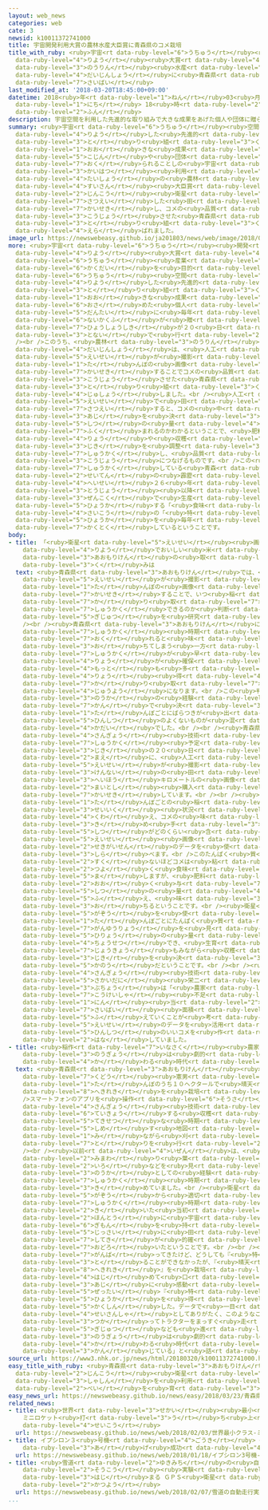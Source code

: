 ```yaml
---
layout: web_news
categories: web
cate: 3
newsid: k10011372741000
title: 宇宙開発利用大賞の農林水産大臣賞に青森県のコメ栽培
title_with_ruby: <ruby>宇宙<rt data-ruby-level="6">うちゅう</rt></ruby><ruby>開発<rt data-ruby-level="3">かいはつ</rt></ruby><ruby>利用<rt
  data-ruby-level="4">りよう</rt></ruby><ruby>大賞<rt data-ruby-level="4">たいしょう</rt></ruby>の<ruby>農林<rt
  data-ruby-level="3">のうりん</rt></ruby><ruby>水産<rt data-ruby-level="4">すいさん</rt></ruby><ruby>大臣賞<rt
  data-ruby-level="4">だいじんしょう</rt></ruby>に<ruby>青森県<rt data-ruby-level="3">あおもりけん</rt></ruby>のコメ<ruby>栽培<rt
  data-ruby-level="7">さいばい</rt></ruby>
last_modified_at: '2018-03-20T18:45:00+09:00'
datetime: 2018<ruby>年<rt data-ruby-level="1">ねん</rt></ruby>03<ruby>月<rt data-ruby-level="1">がつ</rt></ruby>20<ruby>日<rt
  data-ruby-level="1">にち</rt></ruby> 18<ruby>時<rt data-ruby-level="2">じ</rt></ruby>45<ruby>分<rt
  data-ruby-level="2">ふん</rt></ruby>
description: 宇宙空間を利用した先進的な取り組みで大きな成果をあげた個人や団体に贈られることしの宇宙開発利用大賞の農林水産大臣賞に、人工衛星が撮影した田んぼのデータを解析し、コメの品質を向上させた青森県の取り組みが選ばれました。
summary: <ruby>宇宙<rt data-ruby-level="6">うちゅう</rt></ruby><ruby>空間<rt data-ruby-level="2">くうかん</rt></ruby>を<ruby>利用<rt
  data-ruby-level="4">りよう</rt></ruby>した<ruby>先進的<rt data-ruby-level="4">せんしんてき</rt></ruby>な<ruby>取<rt
  data-ruby-level="3">と</rt></ruby>り<ruby>組<rt data-ruby-level="3">く</rt></ruby>みで<ruby>大<rt
  data-ruby-level="1">おお</rt></ruby>きな<ruby>成果<rt data-ruby-level="4">せいか</rt></ruby>をあげた<ruby>個人<rt
  data-ruby-level="5">こじん</rt></ruby>や<ruby>団体<rt data-ruby-level="5">だんたい</rt></ruby>に<ruby>贈<rt
  data-ruby-level="7">おく</rt></ruby>られることしの<ruby>宇宙<rt data-ruby-level="6">うちゅう</rt></ruby><ruby>開発<rt
  data-ruby-level="3">かいはつ</rt></ruby><ruby>利用<rt data-ruby-level="4">りよう</rt></ruby><ruby>大賞<rt
  data-ruby-level="4">たいしょう</rt></ruby>の<ruby>農林<rt data-ruby-level="3">のうりん</rt></ruby><ruby>水産<rt
  data-ruby-level="4">すいさん</rt></ruby><ruby>大臣賞<rt data-ruby-level="4">だいじんしょう</rt></ruby>に、<ruby>人工<rt
  data-ruby-level="2">じんこう</rt></ruby><ruby>衛星<rt data-ruby-level="5">えいせい</rt></ruby>が<ruby>撮影<rt
  data-ruby-level="7">さつえい</rt></ruby>した<ruby>田<rt data-ruby-level="1">た</rt></ruby>んぼのデータを<ruby>解析<rt
  data-ruby-level="7">かいせき</rt></ruby>し、コメの<ruby>品質<rt data-ruby-level="5">ひんしつ</rt></ruby>を<ruby>向上<rt
  data-ruby-level="3">こうじょう</rt></ruby>させた<ruby>青森県<rt data-ruby-level="3">あおもりけん</rt></ruby>の<ruby>取<rt
  data-ruby-level="3">と</rt></ruby>り<ruby>組<rt data-ruby-level="3">く</rt></ruby>みが<ruby>選<rt
  data-ruby-level="4">えら</rt></ruby>ばれました。
image_url: https://newswebeasy.github.io/ja201803/news/web/image/2018/03/20/K10011372741_1803202009_1803202012_01_02.jpg
more: <ruby>宇宙<rt data-ruby-level="6">うちゅう</rt></ruby><ruby>開発<rt data-ruby-level="3">かいはつ</rt></ruby><ruby>利用<rt
  data-ruby-level="4">りよう</rt></ruby><ruby>大賞<rt data-ruby-level="4">たいしょう</rt></ruby>は、<ruby>宇宙<rt
  data-ruby-level="6">うちゅう</rt></ruby><ruby>産業<rt data-ruby-level="4">さんぎょう</rt></ruby>の<ruby>拡大<rt
  data-ruby-level="6">かくだい</rt></ruby>を<ruby>目的<rt data-ruby-level="4">もくてき</rt></ruby>に、<ruby>宇宙<rt
  data-ruby-level="6">うちゅう</rt></ruby><ruby>空間<rt data-ruby-level="2">くうかん</rt></ruby>を<ruby>利用<rt
  data-ruby-level="4">りよう</rt></ruby>した<ruby>先進的<rt data-ruby-level="4">せんしんてき</rt></ruby>な<ruby>取<rt
  data-ruby-level="3">と</rt></ruby>り<ruby>組<rt data-ruby-level="3">く</rt></ruby>みで<ruby>大<rt
  data-ruby-level="1">おお</rt></ruby>きな<ruby>成果<rt data-ruby-level="4">せいか</rt></ruby>を<ruby>収<rt
  data-ruby-level="6">おさ</rt></ruby>めた<ruby>個人<rt data-ruby-level="5">こじん</rt></ruby>や<ruby>団体<rt
  data-ruby-level="5">だんたい</rt></ruby>に<ruby>毎年<rt data-ruby-level="2">まいとし</rt></ruby>、<ruby>内閣府<rt
  data-ruby-level="6">ないかくふ</rt></ruby>が<ruby>贈<rt data-ruby-level="7">おく</rt></ruby>っているもので、ことしの<ruby>表彰式<rt
  data-ruby-level="7">ひょうしょうしき</rt></ruby>が２０<ruby>日<rt data-ruby-level="1">にち</rt></ruby>、<ruby>都内<rt
  data-ruby-level="3">とない</rt></ruby>で<ruby>行<rt data-ruby-level="2">おこな</rt></ruby>われました。<br
  /><br />このうち、<ruby>農林<rt data-ruby-level="3">のうりん</rt></ruby><ruby>水産<rt data-ruby-level="4">すいさん</rt></ruby><ruby>大臣賞<rt
  data-ruby-level="4">だいじんしょう</rt></ruby>は、<ruby>人工<rt data-ruby-level="2">じんこう</rt></ruby><ruby>衛星<rt
  data-ruby-level="5">えいせい</rt></ruby>が<ruby>撮影<rt data-ruby-level="7">さつえい</rt></ruby>した<ruby>田<rt
  data-ruby-level="1">た</rt></ruby>んぼの<ruby>画像<rt data-ruby-level="5">がぞう</rt></ruby>を<ruby>解析<rt
  data-ruby-level="7">かいせき</rt></ruby>することでコメの<ruby>品質<rt data-ruby-level="5">ひんしつ</rt></ruby>を<ruby>向上<rt
  data-ruby-level="3">こうじょう</rt></ruby>させた<ruby>青森県<rt data-ruby-level="3">あおもりけん</rt></ruby>の<ruby>取<rt
  data-ruby-level="3">と</rt></ruby>り<ruby>組<rt data-ruby-level="3">く</rt></ruby>みが<ruby>受賞<rt
  data-ruby-level="4">じゅしょう</rt></ruby>しました。<br /><ruby>人工<rt data-ruby-level="2">じんこう</rt></ruby><ruby>衛星<rt
  data-ruby-level="5">えいせい</rt></ruby>で<ruby>田<rt data-ruby-level="1">た</rt></ruby>んぼを<ruby>撮影<rt
  data-ruby-level="7">さつえい</rt></ruby>すると、コメの<ruby>中<rt data-ruby-level="1">なか</rt></ruby>に<ruby>味<rt
  data-ruby-level="3">あじ</rt></ruby>を<ruby>決<rt data-ruby-level="3">き</rt></ruby>めるたんぱく<ruby>質<rt
  data-ruby-level="5">しつ</rt></ruby>の<ruby>量<rt data-ruby-level="4">りょう</rt></ruby>がどのくらい<ruby>含<rt
  data-ruby-level="7">ふく</rt></ruby>まれるのかわかるということで、<ruby>肥料<rt data-ruby-level="5">ひりょう</rt></ruby>の<ruby>量<rt
  data-ruby-level="4">りょう</rt></ruby>や<ruby>収穫<rt data-ruby-level="7">しゅうかく</rt></ruby>の<ruby>時期<rt
  data-ruby-level="3">じき</rt></ruby>を<ruby>調整<rt data-ruby-level="3">ちょうせい</rt></ruby>し、ベストのタイミングでコメを<ruby>収穫<rt
  data-ruby-level="7">しゅうかく</rt></ruby>し、<ruby>品質<rt data-ruby-level="5">ひんしつ</rt></ruby>の<ruby>向上<rt
  data-ruby-level="3">こうじょう</rt></ruby>につなげるものです。<br />この<ruby>方法<rt data-ruby-level="4">ほうほう</rt></ruby>で<ruby>収穫<rt
  data-ruby-level="7">しゅうかく</rt></ruby>している<ruby>青森<rt data-ruby-level="1">あおもり</rt></ruby>の「<ruby>晴天<rt
  data-ruby-level="2">せいてん</rt></ruby>の<ruby>霹靂<rt data-ruby-level="8">へきれき</rt></ruby>（へきれき）」は、<ruby>平成<rt
  data-ruby-level="4">へいせい</rt></ruby>２６<ruby>年<rt data-ruby-level="1">ねん</rt></ruby>の<ruby>登場<rt
  data-ruby-level="3">とうじょう</rt></ruby><ruby>以降<rt data-ruby-level="6">いこう</rt></ruby>、<ruby>全国<rt
  data-ruby-level="3">ぜんこく</rt></ruby>で<ruby>生産<rt data-ruby-level="4">せいさん</rt></ruby>されたコメのおいしさを<ruby>評価<rt
  data-ruby-level="5">ひょうか</rt></ruby>する「<ruby>食味<rt data-ruby-level="3">しょくみ</rt></ruby>ランキング」で<ruby>最高<rt
  data-ruby-level="4">さいこう</rt></ruby>の「<ruby>特<rt data-ruby-level="4">とく</rt></ruby>Ａ」<ruby>評価<rt
  data-ruby-level="5">ひょうか</rt></ruby>を<ruby>毎年<rt data-ruby-level="2">まいとし</rt></ruby><ruby>獲得<rt
  data-ruby-level="7">かくとく</rt></ruby>しているということです。
body:
- title: 「<ruby>衛星<rt data-ruby-level="5">えいせい</rt></ruby><ruby>画像<rt data-ruby-level="5">がぞう</rt></ruby><ruby>利用<rt
    data-ruby-level="4">りよう</rt></ruby>でおいしい<ruby>米<rt data-ruby-level="2">べい</rt></ruby>」<ruby>青森県<rt
    data-ruby-level="3">あおもりけん</rt></ruby>の<ruby>取<rt data-ruby-level="3">と</rt></ruby>り<ruby>組<rt
    data-ruby-level="3">く</rt></ruby>みは
  text: <ruby>青森県<rt data-ruby-level="3">あおもりけん</rt></ruby>では、<ruby>人工<rt data-ruby-level="2">じんこう</rt></ruby><ruby>衛星<rt
    data-ruby-level="5">えいせい</rt></ruby>が<ruby>撮影<rt data-ruby-level="7">さつえい</rt></ruby>した<ruby>田<rt
    data-ruby-level="1">た</rt></ruby>んぼの<ruby>画像<rt data-ruby-level="5">がぞう</rt></ruby>を<ruby>解析<rt
    data-ruby-level="7">かいせき</rt></ruby>することで、いつ<ruby>稲<rt data-ruby-level="7">いね</rt></ruby>を<ruby>刈<rt
    data-ruby-level="7">か</rt></ruby>り<ruby>取<rt data-ruby-level="7">と</rt></ruby>ればおいしいコメが<ruby>収穫<rt
    data-ruby-level="7">しゅうかく</rt></ruby>できるのか<ruby>判断<rt data-ruby-level="5">はんだん</rt></ruby>できる<ruby>技術<rt
    data-ruby-level="5">ぎじゅつ</rt></ruby>を<ruby>研究<rt data-ruby-level="3">けんきゅう</rt></ruby>してきました。<br
    /><br /><ruby>青森県<rt data-ruby-level="3">あおもりけん</rt></ruby>によりますと、コメは<ruby>収穫<rt
    data-ruby-level="7">しゅうかく</rt></ruby><ruby>時期<rt data-ruby-level="3">じき</rt></ruby>が<ruby>遅<rt
    data-ruby-level="7">おく</rt></ruby>れると<ruby>味<rt data-ruby-level="3">あじ</rt></ruby>が<ruby>落<rt
    data-ruby-level="3">お</rt></ruby>ちてしまう<ruby>一方<rt data-ruby-level="2">いっぽう</rt></ruby>、<ruby>収穫<rt
    data-ruby-level="7">しゅうかく</rt></ruby>が<ruby>早<rt data-ruby-level="1">はや</rt></ruby>いと<ruby>量<rt
    data-ruby-level="4">りょう</rt></ruby>が<ruby>確保<rt data-ruby-level="5">かくほ</rt></ruby>できないため、おいしいコメを<ruby>最<rt
    data-ruby-level="4">もっと</rt></ruby>も<ruby>多<rt data-ruby-level="2">おお</rt></ruby>い<ruby>量<rt
    data-ruby-level="4">りょう</rt></ruby><ruby>得<rt data-ruby-level="4">え</rt></ruby>るためには<ruby>刈<rt
    data-ruby-level="7">か</rt></ruby>り<ruby>取<rt data-ruby-level="7">と</rt></ruby>りのタイミングが<ruby>重要<rt
    data-ruby-level="4">じゅうよう</rt></ruby>になります。<br />この<ruby>判断<rt data-ruby-level="5">はんだん</rt></ruby>は、これまで<ruby>農家<rt
    data-ruby-level="3">のうか</rt></ruby>の<ruby>経験<rt data-ruby-level="5">けいけん</rt></ruby>や<ruby>勘<rt
    data-ruby-level="7">かん</rt></ruby>で<ruby>決<rt data-ruby-level="3">き</rt></ruby>められてきましたが、<ruby>田<rt
    data-ruby-level="1">た</rt></ruby>んぼごとにばらつきが<ruby>出<rt data-ruby-level="1">で</rt></ruby>るなどして<ruby>品質<rt
    data-ruby-level="5">ひんしつ</rt></ruby>のよくないものが<ruby>混<rt data-ruby-level="5">ま</rt></ruby>ざってしまうのが<ruby>課題<rt
    data-ruby-level="4">かだい</rt></ruby>でした。<br /><br /><ruby>青森県<rt data-ruby-level="3">あおもりけん</rt></ruby>では、<ruby>産業<rt
    data-ruby-level="4">さんぎょう</rt></ruby><ruby>技術<rt data-ruby-level="5">ぎじゅつ</rt></ruby>センターが<ruby>収穫<rt
    data-ruby-level="7">しゅうかく</rt></ruby><ruby>予定<rt data-ruby-level="3">よてい</rt></ruby><ruby>時期<rt
    data-ruby-level="3">じき</rt></ruby>の２０<ruby>日<rt data-ruby-level="1">にち</rt></ruby>ほど<ruby>前<rt
    data-ruby-level="2">まえ</rt></ruby>に、<ruby>人工<rt data-ruby-level="2">じんこう</rt></ruby><ruby>衛星<rt
    data-ruby-level="5">えいせい</rt></ruby>が<ruby>撮影<rt data-ruby-level="7">さつえい</rt></ruby>した<ruby>県内<rt
    data-ruby-level="3">けんない</rt></ruby>の<ruby>田<rt data-ruby-level="1">た</rt></ruby>んぼなど３０００<ruby>平方<rt
    data-ruby-level="3">へいほう</rt></ruby>キロメートルの<ruby>画像<rt data-ruby-level="5">がぞう</rt></ruby>を<ruby>毎年<rt
    data-ruby-level="2">まいとし</rt></ruby><ruby>購入<rt data-ruby-level="7">こうにゅう</rt></ruby>し、<ruby>解析<rt
    data-ruby-level="7">かいせき</rt></ruby>しています。<br /><br /><ruby>解析<rt data-ruby-level="7">かいせき</rt></ruby>では、<ruby>田<rt
    data-ruby-level="1">た</rt></ruby>んぼごとの<ruby>稲<rt data-ruby-level="7">いね</rt></ruby>の<ruby>生育<rt
    data-ruby-level="3">せいいく</rt></ruby><ruby>状況<rt data-ruby-level="7">じょうきょう</rt></ruby>に<ruby>加<rt
    data-ruby-level="4">くわ</rt></ruby>え、コメの<ruby>味<rt data-ruby-level="3">あじ</rt></ruby>の<ruby>決<rt
    data-ruby-level="3">き</rt></ruby>め<ruby>手<rt data-ruby-level="3">て</rt></ruby>となるたんぱく<ruby>質<rt
    data-ruby-level="5">しつ</rt></ruby>がどのくらい<ruby>含<rt data-ruby-level="7">ふく</rt></ruby>まれているのかを<ruby>衛星<rt
    data-ruby-level="5">えいせい</rt></ruby><ruby>画像<rt data-ruby-level="5">がぞう</rt></ruby>の<ruby>赤外線<rt
    data-ruby-level="2">せきがいせん</rt></ruby>のデータを<ruby>使<rt data-ruby-level="3">つか</rt></ruby>って<ruby>調<rt
    data-ruby-level="3">しら</rt></ruby>べます。<br />このたんぱく<ruby>質<rt data-ruby-level="5">しつ</rt></ruby>が<ruby>少<rt
    data-ruby-level="2">すく</rt></ruby>ないほどコメは<ruby>粘<rt data-ruby-level="7">ねば</rt></ruby>りけが<ruby>強<rt
    data-ruby-level="2">つよ</rt></ruby>く<ruby>食味<rt data-ruby-level="3">しょくみ</rt></ruby>が<ruby>増<rt
    data-ruby-level="5">ま</rt></ruby>しますが、<ruby>肥料<rt data-ruby-level="5">ひりょう</rt></ruby>を<ruby>多<rt
    data-ruby-level="2">おお</rt></ruby>く<ruby>与<rt data-ruby-level="7">あた</rt></ruby>えすぎるとたんぱく<ruby>質<rt
    data-ruby-level="5">しつ</rt></ruby>の<ruby>量<rt data-ruby-level="4">りょう</rt></ruby>が<ruby>増<rt
    data-ruby-level="5">ふ</rt></ruby>え、<ruby>味<rt data-ruby-level="3">あじ</rt></ruby>が<ruby>落<rt
    data-ruby-level="3">お</rt></ruby>ちるということです。<br /><ruby>衛星<rt data-ruby-level="5">えいせい</rt></ruby>の<ruby>画像<rt
    data-ruby-level="5">がぞう</rt></ruby>を<ruby>使<rt data-ruby-level="3">つか</rt></ruby>えば、<ruby>田<rt
    data-ruby-level="1">た</rt></ruby>んぼごとにたんぱく<ruby>質<rt data-ruby-level="5">しつ</rt></ruby>の<ruby>含有量<rt
    data-ruby-level="7">がんゆうりょう</rt></ruby>を<ruby>見<rt data-ruby-level="1">み</rt></ruby>て<ruby>肥料<rt
    data-ruby-level="5">ひりょう</rt></ruby>の<ruby>量<rt data-ruby-level="4">りょう</rt></ruby>を<ruby>調節<rt
    data-ruby-level="4">ちょうせつ</rt></ruby>でき、<ruby>生育<rt data-ruby-level="3">せいいく</rt></ruby><ruby>状況<rt
    data-ruby-level="7">じょうきょう</rt></ruby>もみながら<ruby>収穫<rt data-ruby-level="7">しゅうかく</rt></ruby><ruby>時期<rt
    data-ruby-level="3">じき</rt></ruby>を<ruby>決<rt data-ruby-level="3">き</rt></ruby>めることが<ruby>可能<rt
    data-ruby-level="5">かのう</rt></ruby>だということです。<br /><br /><ruby>青森県<rt data-ruby-level="3">あおもりけん</rt></ruby><ruby>産業<rt
    data-ruby-level="4">さんぎょう</rt></ruby><ruby>技術<rt data-ruby-level="5">ぎじゅつ</rt></ruby>センターの<ruby>境谷<rt
    data-ruby-level="5">さかいだに</rt></ruby><ruby>栄二<rt data-ruby-level="8">えいじ</rt></ruby><ruby>部長<rt
    data-ruby-level="3">ぶちょう</rt></ruby>は「<ruby>農家<rt data-ruby-level="3">のうか</rt></ruby>は<ruby>後継者<rt
    data-ruby-level="7">こうけいしゃ</rt></ruby><ruby>不足<rt data-ruby-level="4">ぶそく</rt></ruby>などで１<ruby>人<rt
    data-ruby-level="1">にん</rt></ruby><ruby>当<rt data-ruby-level="2">あ</rt></ruby>たりの<ruby>栽培<rt
    data-ruby-level="7">さいばい</rt></ruby><ruby>面積<rt data-ruby-level="4">めんせき</rt></ruby>がさらに<ruby>増<rt
    data-ruby-level="5">ふ</rt></ruby>えていくことが<ruby>考<rt data-ruby-level="2">かんが</rt></ruby>えられるので、<ruby>衛星<rt
    data-ruby-level="5">えいせい</rt></ruby>のデータを<ruby>活用<rt data-ruby-level="2">かつよう</rt></ruby>して<ruby>品質<rt
    data-ruby-level="5">ひんしつ</rt></ruby>のいいコメを<ruby>作<rt data-ruby-level="2">つく</rt></ruby>ってもらいたい」と<ruby>話<rt
    data-ruby-level="2">はな</rt></ruby>していました。
- title: <ruby>稲作<rt data-ruby-level="7">いなさく</rt></ruby><ruby>農家<rt data-ruby-level="3">のうか</rt></ruby>「<ruby>農業<rt
    data-ruby-level="3">のうぎょう</rt></ruby>は<ruby>劇的<rt data-ruby-level="6">げきてき</rt></ruby>に<ruby>変<rt
    data-ruby-level="4">か</rt></ruby>わる<ruby>時代<rt data-ruby-level="3">じだい</rt></ruby>」
  text: <ruby>青森県<rt data-ruby-level="3">あおもりけん</rt></ruby><ruby>平川市<rt data-ruby-level="3">ひらかわし</rt></ruby>の<ruby>工藤<rt
    data-ruby-level="7">くどう</rt></ruby><ruby>憲男<rt data-ruby-level="8">のりお</rt></ruby>さん（６５）は、３４ヘクタールの<ruby>田<rt
    data-ruby-level="1">た</rt></ruby>んぼのうち１０ヘクタールで<ruby>晴天<rt data-ruby-level="2">せいてん</rt></ruby>の<ruby>霹靂<rt
    data-ruby-level="8">へきれき</rt></ruby>を<ruby>栽培<rt data-ruby-level="7">さいばい</rt></ruby>しています。<br
    />スマートフォンのアプリを<ruby>操作<rt data-ruby-level="6">そうさ</rt></ruby>し、<ruby>青森県<rt data-ruby-level="3">あおもりけん</rt></ruby><ruby>産業<rt
    data-ruby-level="4">さんぎょう</rt></ruby><ruby>技術<rt data-ruby-level="5">ぎじゅつ</rt></ruby>センターが<ruby>提供<rt
    data-ruby-level="6">ていきょう</rt></ruby>する<ruby>収穫<rt data-ruby-level="7">しゅうかく</rt></ruby>の<ruby>適切<rt
    data-ruby-level="5">てきせつ</rt></ruby>な<ruby>時期<rt data-ruby-level="3">じき</rt></ruby>を<ruby>示<rt
    data-ruby-level="5">しめ</rt></ruby>す<ruby>地図<rt data-ruby-level="2">ちず</rt></ruby>を<ruby>見<rt
    data-ruby-level="1">み</rt></ruby>ながら<ruby>刈<rt data-ruby-level="7">か</rt></ruby>り<ruby>取<rt
    data-ruby-level="7">と</rt></ruby>りを<ruby>行<rt data-ruby-level="2">おこな</rt></ruby>うということです。<br
    /><br /><ruby>以前<rt data-ruby-level="4">いぜん</rt></ruby>は、<ruby>田<rt data-ruby-level="1">た</rt></ruby>んぼを<ruby>見回<rt
    data-ruby-level="2">みまわ</rt></ruby>り<ruby>葉<rt data-ruby-level="3">は</rt></ruby>っぱの<ruby>色<rt
    data-ruby-level="2">いろ</rt></ruby>などを<ruby>見<rt data-ruby-level="1">み</rt></ruby>て、<ruby>農家<rt
    data-ruby-level="3">のうか</rt></ruby>としての<ruby>経験<rt data-ruby-level="5">けいけん</rt></ruby>から<ruby>収穫<rt
    data-ruby-level="7">しゅうかく</rt></ruby><ruby>時期<rt data-ruby-level="3">じき</rt></ruby>を<ruby>決<rt
    data-ruby-level="3">き</rt></ruby>めていました。<br /><ruby>衛星<rt data-ruby-level="5">えいせい</rt></ruby>の<ruby>画像<rt
    data-ruby-level="5">がぞう</rt></ruby>から<ruby>適切<rt data-ruby-level="5">てきせつ</rt></ruby>な<ruby>収穫<rt
    data-ruby-level="7">しゅうかく</rt></ruby><ruby>時期<rt data-ruby-level="3">じき</rt></ruby>がわかると<ruby>聞<rt
    data-ruby-level="2">き</rt></ruby>いた<ruby>当初<rt data-ruby-level="4">とうしょ</rt></ruby>は<ruby>本当<rt
    data-ruby-level="2">ほんとう</rt></ruby>に<ruby>宇宙<rt data-ruby-level="6">うちゅう</rt></ruby>からわかるのか<ruby>疑問<rt
    data-ruby-level="6">ぎもん</rt></ruby>を<ruby>持<rt data-ruby-level="3">も</rt></ruby>ったということですが、<ruby>実際<rt
    data-ruby-level="5">じっさい</rt></ruby>に<ruby>田<rt data-ruby-level="1">た</rt></ruby>んぼをみてアプリの<ruby>指摘<rt
    data-ruby-level="7">してき</rt></ruby>が<ruby>的確<rt data-ruby-level="5">てきかく</rt></ruby>だとわかり<ruby>驚<rt
    data-ruby-level="7">おどろ</rt></ruby>いたということです。<br /><br /><ruby>工藤<rt data-ruby-level="7">くどう</rt></ruby>さんは「これまで<ruby>頑張<rt
    data-ruby-level="7">がんば</rt></ruby>ってきたけど、どうしても『<ruby>特<rt data-ruby-level="4">とく</rt></ruby>Ａ』を<ruby>取<rt
    data-ruby-level="3">と</rt></ruby>ることができなかったが、『<ruby>晴天<rt data-ruby-level="2">せいてん</rt></ruby>の<ruby>霹靂<rt
    data-ruby-level="8">へきれき</rt></ruby>』を<ruby>栽培<rt data-ruby-level="7">さいばい</rt></ruby>し、<ruby>初<rt
    data-ruby-level="4">はじ</rt></ruby>めて<ruby>口<rt data-ruby-level="1">くち</rt></ruby>にしたときにその<ruby>味<rt
    data-ruby-level="3">あじ</rt></ruby>に<ruby>感動<rt data-ruby-level="3">かんどう</rt></ruby>し、<ruby>絶対<rt
    data-ruby-level="5">ぜったい</rt></ruby>『<ruby>特<rt data-ruby-level="4">とく</rt></ruby>Ａ』<ruby>評価<rt
    data-ruby-level="5">ひょうか</rt></ruby>を<ruby>得<rt data-ruby-level="4">え</rt></ruby>られると<ruby>確信<rt
    data-ruby-level="5">かくしん</rt></ruby>した。データで<ruby>一目<rt data-ruby-level="1">ひとめ</rt></ruby>でわかるのは<ruby>生産者<rt
    data-ruby-level="4">せいさんしゃ</rt></ruby>としてありがたく、このようなことができるようになるとは<ruby>思<rt data-ruby-level="2">おも</rt></ruby>ってもみなかった。ＧＰＳを<ruby>使<rt
    data-ruby-level="3">つか</rt></ruby>ってトラクターをまっすぐ<ruby>走<rt data-ruby-level="2">はし</rt></ruby>らせる<ruby>技術<rt
    data-ruby-level="5">ぎじゅつ</rt></ruby>なども<ruby>進<rt data-ruby-level="3">すす</rt></ruby>んでいて、<ruby>農業<rt
    data-ruby-level="3">のうぎょう</rt></ruby>は<ruby>劇的<rt data-ruby-level="6">げきてき</rt></ruby>に<ruby>変<rt
    data-ruby-level="4">か</rt></ruby>わる<ruby>時代<rt data-ruby-level="3">じだい</rt></ruby>だと<ruby>感<rt
    data-ruby-level="3">かん</rt></ruby>じている」と<ruby>話<rt data-ruby-level="2">はな</rt></ruby>していました。
source_url: https://www3.nhk.or.jp/news/html/20180320/k10011372741000.html
easy_title_with_ruby: <ruby>青森県<rt data-ruby-level="3">あおもりけん</rt></ruby> <ruby>人工<rt
  data-ruby-level="2">じんこう</rt></ruby><ruby>衛星<rt data-ruby-level="5">えいせい</rt></ruby>の<ruby>写真<rt
  data-ruby-level="3">しゃしん</rt></ruby>を<ruby>利用<rt data-ruby-level="4">りよう</rt></ruby>しておいしい<ruby>米<rt
  data-ruby-level="2">べい</rt></ruby>を<ruby>育<rt data-ruby-level="3">そだ</rt></ruby>てる
easy_news_url: https://newswebeasy.github.io/news/easy/2018/03/23/青森県-人工衛星の写真を利用しておいしい米を育てる
related_news:
- title: <ruby>世界<rt data-ruby-level="3">せかい</rt></ruby><ruby>最小<rt data-ruby-level="4">さいしょう</rt></ruby>クラス
    ミニロケット<ruby>打<rt data-ruby-level="3">う</rt></ruby>ち<ruby>上<rt data-ruby-level="3">あ</rt></ruby>げ<ruby>成功<rt
    data-ruby-level="4">せいこう</rt></ruby>
  url: https://newswebeasy.github.io/news/web/2018/02/03/世界最小クラス-ミニロケット打ち上げ成功
- title: イプシロン３<ruby>号機<rt data-ruby-level="4">ごうき</rt></ruby> <ruby>打<rt data-ruby-level="3">う</rt></ruby>ち<ruby>上<rt
    data-ruby-level="3">あ</rt></ruby>げ<ruby>成功<rt data-ruby-level="4">せいこう</rt></ruby>
  url: https://newswebeasy.github.io/news/web/2018/01/18/イプシロン3号機-打ち上げ成功
- title: <ruby>雪道<rt data-ruby-level="2">ゆきみち</rt></ruby>の<ruby>自動<rt data-ruby-level="3">じどう</rt></ruby><ruby>走行<rt
    data-ruby-level="2">そうこう</rt></ruby><ruby>実験<rt data-ruby-level="4">じっけん</rt></ruby><ruby>始<rt
    data-ruby-level="3">はじ</rt></ruby>まる ＧＰＳ<ruby>衛星<rt data-ruby-level="5">えいせい</rt></ruby>「みちびき」<ruby>活用<rt
    data-ruby-level="2">かつよう</rt></ruby>
  url: https://newswebeasy.github.io/news/web/2018/02/07/雪道の自動走行実験始まる-GPS衛星みちびき活用
...
```

